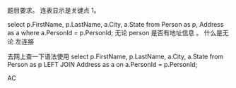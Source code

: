 题目要求。
连表显示是关键点 1。

select p.FirstName, p.LastName, a.City, a.State from Person as p, Address as a where a.PersonId = p.PersonId;
无论 person 是否有地址信息 。
什么是无论 左连接

去网上查一下语法使用
select p.FirstName, p.LastName, a.City, a.State from Person as p LEFT JOIN Address as a on a.PersonId = p.PersonId;

AC
